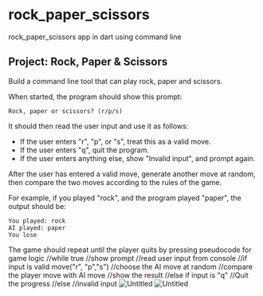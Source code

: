 # rock_paper_scissors
rock_paper_scissors app in dart using command line
## Project: Rock, Paper & Scissors

Build a command line tool that can play rock, paper and scissors.

When started, the program should show this prompt:

```
Rock, paper or scissors? (r/p/s)

```

It should then read the user input and use it as follows:

- If the user enters "r", "p", or "s", treat this as a valid move.
- If the user enters "q", quit the program.
- If the user enters anything else, show "Invalid input", and prompt again.

After the user has entered a valid move, generate another move at random, then compare the two moves according to the rules of the game.

For example, if you played "rock", and the program played "paper", the output should be:

```
You played: rock
AI played: paper
You lose

```

The game should repeat until the player quits by pressing
pseudocode for game logic
  //while true
  //show prompt
  //read user input from console
  //if input is valid move("r", "p","s")
  //choose the AI move at random
  //compare the player move with AI move
  //show the result
  //else if input is "q"
  //Quit the progress
  //else
  //invalid input
  ![Untitled](https://s3-us-west-2.amazonaws.com/secure.notion-static.com/a79e4bc7-9dde-42da-9067-cfebddbc808a/Untitled.png)
  ![Untitled](https://s3-us-west-2.amazonaws.com/secure.notion-static.com/decef5c5-9d37-4bbd-a1b2-865d8475f53e/Untitled.png)
